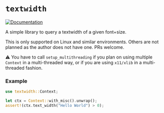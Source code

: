 `textwidth`
===========

[![Documentation](https://docs.rs/textwidth/badge.svg)](https://docs.rs/textwidth)

A simple library to query a textwidth of a given font+size.

This is only supported on Linux and similar environments. Others are not planned
as the author does not have one. PRs welcome.

⚠️ You have to call `setup_multithreading` if you plan on using multiple `Context` in
a multi-threaded way, or if you are using `x11/xlib` in a multi-threaded fashion.

### Example

```rust
use textwidth::Context;

let ctx = Context::with_misc().unwrap();
assert!(ctx.text_width("Hello World") > 0);
```
